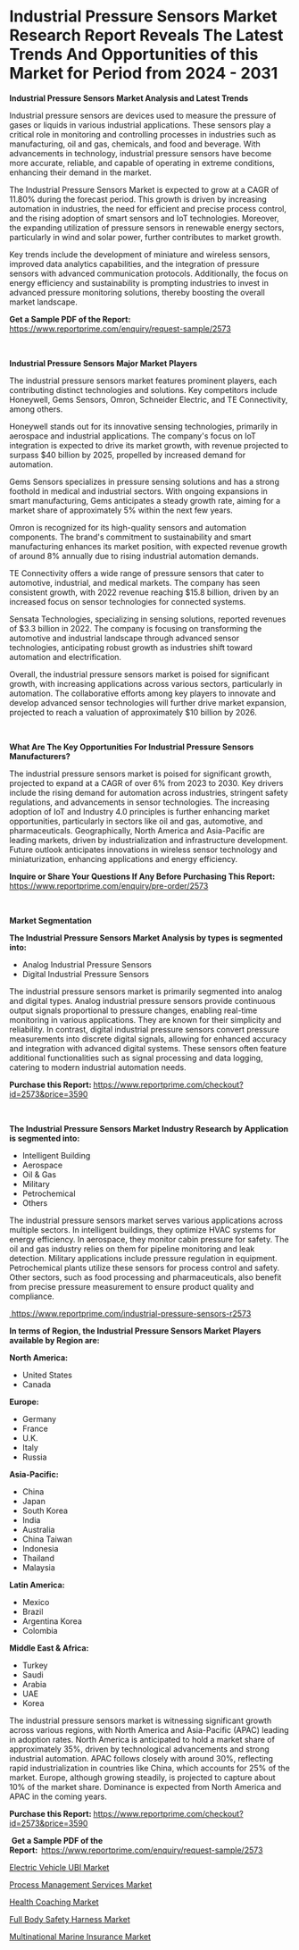 <p><h1>Industrial Pressure Sensors Market Research Report Reveals The Latest Trends And Opportunities of this Market for Period from 2024 - 2031</h1></p><p><strong>Industrial Pressure Sensors Market Analysis and Latest Trends</strong></p>
<p><p>Industrial pressure sensors are devices used to measure the pressure of gases or liquids in various industrial applications. These sensors play a critical role in monitoring and controlling processes in industries such as manufacturing, oil and gas, chemicals, and food and beverage. With advancements in technology, industrial pressure sensors have become more accurate, reliable, and capable of operating in extreme conditions, enhancing their demand in the market.</p><p>The Industrial Pressure Sensors Market is expected to grow at a CAGR of 11.80% during the forecast period. This growth is driven by increasing automation in industries, the need for efficient and precise process control, and the rising adoption of smart sensors and IoT technologies. Moreover, the expanding utilization of pressure sensors in renewable energy sectors, particularly in wind and solar power, further contributes to market growth.</p><p>Key trends include the development of miniature and wireless sensors, improved data analytics capabilities, and the integration of pressure sensors with advanced communication protocols. Additionally, the focus on energy efficiency and sustainability is prompting industries to invest in advanced pressure monitoring solutions, thereby boosting the overall market landscape.</p></p>
<p><strong>Get a Sample PDF of the Report:&nbsp;</strong> <a href="https://www.reportprime.com/enquiry/request-sample/2573?utm_campaign=1140&utm_medium=2&utm_source=Github&utm_content=ia&utm_term=27112024&utm_id=industrial-pressure-sensors">https://www.reportprime.com/enquiry/request-sample/2573</a></p>
<p>&nbsp;</p>
<p><strong>Industrial Pressure Sensors Major Market Players</strong></p>
<p><p>The industrial pressure sensors market features prominent players, each contributing distinct technologies and solutions. Key competitors include Honeywell, Gems Sensors, Omron, Schneider Electric, and TE Connectivity, among others. </p><p>Honeywell stands out for its innovative sensing technologies, primarily in aerospace and industrial applications. The company's focus on IoT integration is expected to drive its market growth, with revenue projected to surpass $40 billion by 2025, propelled by increased demand for automation.</p><p>Gems Sensors specializes in pressure sensing solutions and has a strong foothold in medical and industrial sectors. With ongoing expansions in smart manufacturing, Gems anticipates a steady growth rate, aiming for a market share of approximately 5% within the next few years.</p><p>Omron is recognized for its high-quality sensors and automation components. The brand's commitment to sustainability and smart manufacturing enhances its market position, with expected revenue growth of around 8% annually due to rising industrial automation demands.</p><p>TE Connectivity offers a wide range of pressure sensors that cater to automotive, industrial, and medical markets. The company has seen consistent growth, with 2022 revenue reaching $15.8 billion, driven by an increased focus on sensor technologies for connected systems.</p><p>Sensata Technologies, specializing in sensing solutions, reported revenues of $3.3 billion in 2022. The company is focusing on transforming the automotive and industrial landscape through advanced sensor technologies, anticipating robust growth as industries shift toward automation and electrification.</p><p>Overall, the industrial pressure sensors market is poised for significant growth, with increasing applications across various sectors, particularly in automation. The collaborative efforts among key players to innovate and develop advanced sensor technologies will further drive market expansion, projected to reach a valuation of approximately $10 billion by 2026.</p></p>
<p>&nbsp;</p>
<p><strong>What Are The Key Opportunities For Industrial Pressure Sensors Manufacturers?</strong></p>
<p><p>The industrial pressure sensors market is poised for significant growth, projected to expand at a CAGR of over 6% from 2023 to 2030. Key drivers include the rising demand for automation across industries, stringent safety regulations, and advancements in sensor technologies. The increasing adoption of IoT and Industry 4.0 principles is further enhancing market opportunities, particularly in sectors like oil and gas, automotive, and pharmaceuticals. Geographically, North America and Asia-Pacific are leading markets, driven by industrialization and infrastructure development. Future outlook anticipates innovations in wireless sensor technology and miniaturization, enhancing applications and energy efficiency.</p></p>
<p><strong>Inquire or Share Your Questions If Any Before Purchasing This Report:</strong> <a href="https://www.reportprime.com/enquiry/pre-order/2573?utm_campaign=1140&utm_medium=2&utm_source=Github&utm_content=ia&utm_term=27112024&utm_id=industrial-pressure-sensors">https://www.reportprime.com/enquiry/pre-order/2573</a></p>
<p>&nbsp;</p>
<p><strong>Market Segmentation</strong></p>
<p><strong>The Industrial Pressure Sensors Market Analysis by types is segmented into:</strong></p>
<p><ul><li>Analog Industrial Pressure Sensors</li><li>Digital Industrial Pressure Sensors</li></ul></p>
<p><p>The industrial pressure sensors market is primarily segmented into analog and digital types. Analog industrial pressure sensors provide continuous output signals proportional to pressure changes, enabling real-time monitoring in various applications. They are known for their simplicity and reliability. In contrast, digital industrial pressure sensors convert pressure measurements into discrete digital signals, allowing for enhanced accuracy and integration with advanced digital systems. These sensors often feature additional functionalities such as signal processing and data logging, catering to modern industrial automation needs.</p></p>
<p><strong>Purchase this Report:&nbsp;</strong><a href="https://www.reportprime.com/checkout?id=2573&price=3590&utm_campaign=1140&utm_medium=2&utm_source=Github&utm_content=ia&utm_term=27112024&utm_id=industrial-pressure-sensors">https://www.reportprime.com/checkout?id=2573&price=3590</a></p>
<p>&nbsp;</p>
<p><strong>The Industrial Pressure Sensors Market Industry Research by Application is segmented into:</strong></p>
<p><ul><li>Intelligent Building</li><li>Aerospace</li><li>Oil & Gas</li><li>Military</li><li>Petrochemical</li><li>Others</li></ul></p>
<p><p>The industrial pressure sensors market serves various applications across multiple sectors. In intelligent buildings, they optimize HVAC systems for energy efficiency. In aerospace, they monitor cabin pressure for safety. The oil and gas industry relies on them for pipeline monitoring and leak detection. Military applications include pressure regulation in equipment. Petrochemical plants utilize these sensors for process control and safety. Other sectors, such as food processing and pharmaceuticals, also benefit from precise pressure measurement to ensure product quality and compliance.</p></p>
<p><a href="https://www.reportprime.com/industrial-pressure-sensors-r2573?utm_campaign=1140&utm_medium=2&utm_source=Github&utm_content=ia&utm_term=27112024&utm_id=industrial-pressure-sensors">&nbsp;https://www.reportprime.com/industrial-pressure-sensors-r2573</a></p>
<p><strong>In terms of Region, the Industrial Pressure Sensors Market Players available by Region are:</strong></p>
<p>
    <p> <strong> North America: </strong>
        <ul>
            <li>United States</li>
            <li>Canada</li>
        </ul>
        </p> 
    <p> <strong> Europe: </strong>
        <ul>
            <li>Germany</li>
            <li>France</li>
            <li>U.K.</li>
            <li>Italy</li>
            <li>Russia</li>
        </ul>
        </p> 
    <p> <strong> Asia-Pacific: </strong>
        <ul>
            <li>China</li>
            <li>Japan</li>
            <li>South Korea</li>
            <li>India</li>
            <li>Australia</li>
            <li>China Taiwan</li>
            <li>Indonesia</li>
            <li>Thailand</li>
            <li>Malaysia</li>
        </ul>
        </p> 
    <p> <strong> Latin America: </strong>
        <ul>
            <li>Mexico</li>
            <li>Brazil</li>
            <li>Argentina Korea</li>
            <li>Colombia</li>
        </ul>
        </p> 
    <p> <strong> Middle East & Africa: </strong>
        <ul>
            <li>Turkey</li>
            <li>Saudi</li>
            <li>Arabia</li>
            <li>UAE</li>
            <li>Korea</li>
        </ul>
    </p>
    </p>
<p><p>The industrial pressure sensors market is witnessing significant growth across various regions, with North America and Asia-Pacific (APAC) leading in adoption rates. North America is anticipated to hold a market share of approximately 35%, driven by technological advancements and strong industrial automation. APAC follows closely with around 30%, reflecting rapid industrialization in countries like China, which accounts for 25% of the market. Europe, although growing steadily, is projected to capture about 10% of the market share. Dominance is expected from North America and APAC in the coming years.</p></p>
<p><strong>Purchase this Report: </strong><a href="https://www.reportprime.com/checkout?id=2573&price=3590&utm_campaign=1140&utm_medium=2&utm_source=Github&utm_content=ia&utm_term=27112024&utm_id=industrial-pressure-sensors">https://www.reportprime.com/checkout?id=2573&price=3590</a></p>
<p>&nbsp;<strong>Get a Sample PDF of the Report:&nbsp;&nbsp;</strong><a href="https://www.reportprime.com/enquiry/request-sample/2573?utm_campaign=1140&utm_medium=2&utm_source=Github&utm_content=ia&utm_term=27112024&utm_id=industrial-pressure-sensors">https://www.reportprime.com/enquiry/request-sample/2573</a></p>
<p><strong></strong></p>
<p><p><a href="https://issuu.com/reportprime-2/docs/electric-vehicle-ubi-market-size-20_6bbf4db1968154?utm_campaign=1140&utm_medium=2&utm_source=Github&utm_content=ia&utm_term=27112024&utm_id=industrial-pressure-sensors">Electric Vehicle UBI Market</a></p><p><a href="https://www.linkedin.com/pulse/projected-growth-process-management-services-market-from-2024-6o9vc?utm_campaign=1140&utm_medium=2&utm_source=Github&utm_content=ia&utm_term=27112024&utm_id=industrial-pressure-sensors">Process Management Services Market</a></p><p><a href="https://www.linkedin.com/pulse/projected-growth-health-coaching-market-size-scope-analysis-expected-54z4c?utm_campaign=1140&utm_medium=2&utm_source=Github&utm_content=ia&utm_term=27112024&utm_id=industrial-pressure-sensors">Health Coaching Market</a></p><p><a href="https://www.linkedin.com/pulse/full-body-safety-harness-market-evolution-key-trends-regional-p7i1c?utm_campaign=1140&utm_medium=2&utm_source=Github&utm_content=ia&utm_term=27112024&utm_id=industrial-pressure-sensors">Full Body Safety Harness Market</a></p><p><a href="https://issuu.com/reportprime-2/docs/multinational-marine-insurance-mark_472b94e3a24689?utm_campaign=1140&utm_medium=2&utm_source=Github&utm_content=ia&utm_term=27112024&utm_id=industrial-pressure-sensors">Multinational Marine Insurance Market</a></p></p>